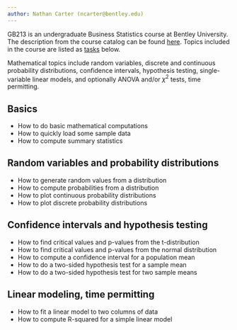 ```yaml
---
author: Nathan Carter (ncarter@bentley.edu)
---
```


GB213 is an undergraduate Business Statistics course at Bentley University.
The description from the course catalog can be found
[here](https://catalog.bentley.edu/undergraduate/courses/gb/).
Topics included in the course are listed as
[tasks](../tasks) below.

Mathematical topics include random variables,
discrete and continuous probability distributions,
confidence intervals, hypothesis testing, single-variable linear models,
and optionally ANOVA and/or $\chi^2$ tests, time permitting.

## Basics

 * How to do basic mathematical computations
 * How to quickly load some sample data
 * How to compute summary statistics

## Random variables and probability distributions

 * How to generate random values from a distribution
 * How to compute probabilities from a distribution
 * How to plot continuous probability distributions
 * How to plot discrete probability distributions

## Confidence intervals and hypothesis testing

 * How to find critical values and p-values from the t-distribution
 * How to find critical values and p-values from the normal distribution
 * How to compute a confidence interval for a population mean
 * How to do a two-sided hypothesis test for a sample mean
 * How to do a two-sided hypothesis test for two sample means

## Linear modeling, time permitting

 * How to fit a linear model to two columns of data
 * How to compute R-squared for a simple linear model
